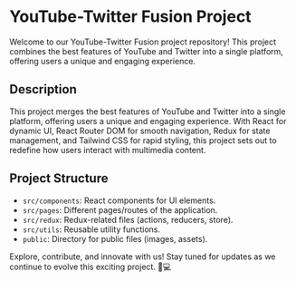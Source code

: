 # YouTube-Twitter Fusion Project

Welcome to our YouTube-Twitter Fusion project repository! This project combines the best features of YouTube and Twitter into a single platform, offering users a unique and engaging experience.

## Description
This project merges the best features of YouTube and Twitter into a single platform, offering users a unique and engaging experience. With React for dynamic UI, React Router DOM for smooth navigation, Redux for state management, and Tailwind CSS for rapid styling, this project sets out to redefine how users interact with multimedia content.

## Project Structure
- `src/components`: React components for UI elements.
- `src/pages`: Different pages/routes of the application.
- `src/redux`: Redux-related files (actions, reducers, store).
- `src/utils`: Reusable utility functions.
- `public`: Directory for public files (images, assets).

Explore, contribute, and innovate with us! Stay tuned for updates as we continue to evolve this exciting project. 🚀💻

